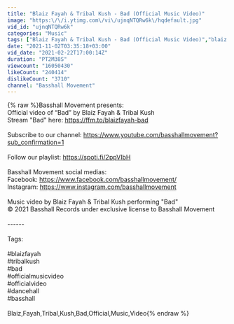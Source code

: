 ```yaml
---
title: "Blaiz Fayah & Tribal Kush - Bad (Official Music Video)"
image: "https:\/\/i.ytimg.com\/vi\/ujnqNTQRw6k\/hqdefault.jpg"
vid_id: "ujnqNTQRw6k"
categories: "Music"
tags: ["Blaiz Fayah & Tribal Kush - Bad (Official Music Video)","blaiz fayah bad","blaiz fayah tribal kush bad video"]
date: "2021-11-02T03:35:18+03:00"
vid_date: "2021-02-22T17:00:14Z"
duration: "PT2M38S"
viewcount: "16050430"
likeCount: "240414"
dislikeCount: "3710"
channel: "Basshall Movement"
---
```

{% raw %}Basshall Movement presents:<br />Official video of “Bad” by Blaiz Fayah &amp; Tribal Kush<br />Stream &quot;Bad&quot; here: <a rel="nofollow" target="blank" href="https://ffm.to/blaizfayah-bad">https://ffm.to/blaizfayah-bad</a><br /><br />Subscribe to our channel: <a rel="nofollow" target="blank" href="https://www.youtube.com/basshallmovement?sub_confirmation=1">https://www.youtube.com/basshallmovement?sub_confirmation=1</a><br /><br />Follow our playlist: <a rel="nofollow" target="blank" href="https://spoti.fi/2ppVIbH">https://spoti.fi/2ppVIbH</a><br /><br />Basshall Movement social medias:<br />Facebook: <a rel="nofollow" target="blank" href="https://www.facebook.com/basshallmovement/">https://www.facebook.com/basshallmovement/</a><br />Instagram: <a rel="nofollow" target="blank" href="https://www.instagram.com/basshallmovement">https://www.instagram.com/basshallmovement</a><br /><br />Music video by Blaiz Fayah &amp; Tribal Kush performing &quot;Bad&quot;<br />© 2021 Basshall Records under exclusive license to Basshall Movement<br /><br />------<br /><br />Tags:<br /><br />#blaizfayah<br />#tribalkush<br />#bad<br />#officialmusicvideo<br />#officialvideo<br />#dancehall<br />#basshall<br /><br />Blaiz,Fayah,Tribal,Kush,Bad,Official,Music,Video{% endraw %}
